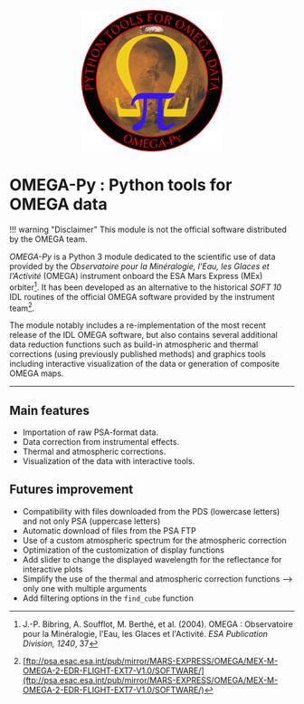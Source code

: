 <!--![version](https://img.shields.io/badge/version-2.4-blue)-->
<!--![pythonversion](https://img.shields.io/badge/Python-3.7+-blue)-->
<!--[![DOI](https://zenodo.org/badge/349763849.svg)](https://zenodo.org/badge/latestdoi/349763849)-->

<p align="center">
<img width="250" height="250" src="logo_omegapy_small2.png">
</p>

# OMEGA-Py : Python tools for OMEGA data

<!--Importation and display of OMEGA/MEx observations in Python 3, based on the IDL *SOFT10* routines developped in the IAS planetary team.-->

!!! warning "Disclaimer"
    This module is not the official software distributed by the OMEGA team.

<!-- > **Disclaimer:** This module is not the official software distributed by the OMEGA team.-->

*OMEGA-Py* is a Python 3 module dedicated to the scientific use of data
provided by the *Observatoire pour la Minéralogie, l'Eau, les Glaces et
l'Activité* (OMEGA) instrument onboard the ESA Mars Express (MEx) orbiter[^1].
It has been developed as an alternative to the historical *SOFT 10* IDL routines
of the official OMEGA software provided by the instrument team[^2].

The module notably includes a re-implementation of the most recent release of
the IDL OMEGA software, but also contains several additional data reduction
functions such as build-in atmospheric and thermal corrections (using
previously published methods) and graphics tools including interactive
visualization of the data or generation of composite OMEGA maps.

[^1]: J.-P. Bibring, A. Soufflot, M. Berthé, et al. (2004). 
OMEGA : Observatoire pour la Minéralogie, l'Eau, les Glaces et l'Activité.
*ESA Publication Division, 1240*, 37

[^2]: [ftp://psa.esac.esa.int/pub/mirror/MARS-EXPRESS/OMEGA/MEX-M-OMEGA-2-EDR-FLIGHT-EXT7-V1.0/SOFTWARE/](ftp://psa.esac.esa.int/pub/mirror/MARS-EXPRESS/OMEGA/MEX-M-OMEGA-2-EDR-FLIGHT-EXT7-V1.0/SOFTWARE/)

-------------
## Main features
 - Importation of raw PSA-format data.
 - Data correction from instrumental effects.
 - Thermal and atmospheric corrections.
 - Visualization of the data with interactive tools.

## Futures improvement
 - Compatibility with files downloaded from the PDS (lowercase letters) and not only PSA (uppercase letters)
 - Automatic download of files from the PSA FTP
 - Use of a custom atmospheric spectrum for the atmospheric correction
 - Optimization of the customization of display functions
 - Add slider to change the displayed wavelength for the reflectance for interactive plots
 - Simplify the use of the thermal and atmospheric correction functions --> only one with multiple arguments
 - Add filtering options in the `find_cube` function

